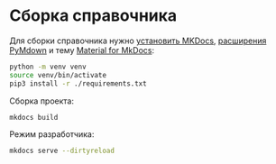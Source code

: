 # Сборка справочника

Для сборки справочника нужно [установить MKDocs](https://www.mkdocs.org/#installation),
[расширения PyMdown](https://facelessuser.github.io/pymdown-extensions/installation/) и тему [Material for MkDocs](https://squidfunk.github.io/mkdocs-material/):

```sh
python -m venv venv
source venv/bin/activate
pip3 install -r ./requirements.txt
```

Сборка проекта:

```sh
mkdocs build
```

Режим разработчика:

```sh
mkdocs serve --dirtyreload
```
